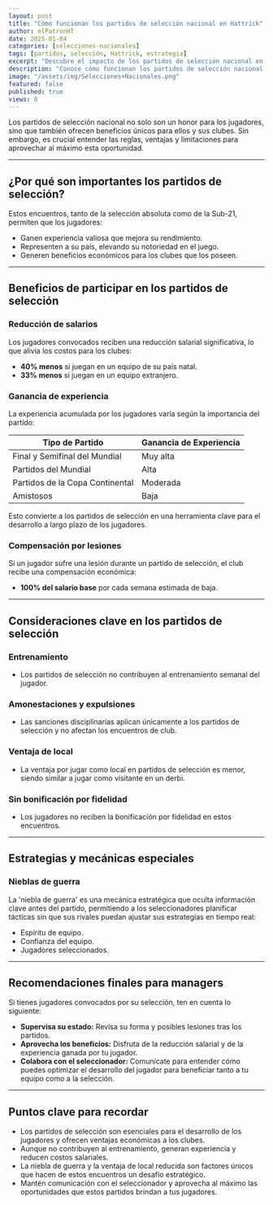```yaml
---
layout: post
title: "Cómo funcionan los partidos de selección nacional en Hattrick"
author: elPatronHT
date: 2025-01-04
categories: [selecciones-nacionales]
tags: [partidos, selección, Hattrick, estrategia]
excerpt: "Descubre el impacto de los partidos de selección nacional en Hattrick y las estrategias clave para optimizar el rendimiento del equipo."
description: "Conoce cómo funcionan los partidos de selección nacional en Hattrick. Aprende estrategias y claves para optimizar el rendimiento de tu equipo."
image: "/assets/img/Selecciones+Nacionales.png"
featured: false
published: true
views: 0
---
```


Los partidos de selección nacional no solo son un honor para los jugadores, sino que también ofrecen beneficios únicos para ellos y sus clubes. Sin embargo, es crucial entender las reglas, ventajas y limitaciones para aprovechar al máximo esta oportunidad.

---

## ¿Por qué son importantes los partidos de selección?

Estos encuentros, tanto de la selección absoluta como de la Sub-21, permiten que los jugadores:

- Ganen experiencia valiosa que mejora su rendimiento.
- Representen a su país, elevando su notoriedad en el juego.
- Generen beneficios económicos para los clubes que los poseen.

---

## Beneficios de participar en los partidos de selección

### Reducción de salarios

Los jugadores convocados reciben una reducción salarial significativa, lo que alivia los costos para los clubes:

- **40% menos** si juegan en un equipo de su país natal.
- **33% menos** si juegan en un equipo extranjero.

### Ganancia de experiencia

La experiencia acumulada por los jugadores varía según la importancia del partido:

| **Tipo de Partido**             | **Ganancia de Experiencia** |
| ------------------------------- | --------------------------- |
| Final y Semifinal del Mundial   | Muy alta                    |
| Partidos del Mundial            | Alta                        |
| Partidos de la Copa Continental | Moderada                    |
| Amistosos                       | Baja                        |

Esto convierte a los partidos de selección en una herramienta clave para el desarrollo a largo plazo de los jugadores.

### Compensación por lesiones

Si un jugador sufre una lesión durante un partido de selección, el club recibe una compensación económica:

- **100% del salario base** por cada semana estimada de baja.

---

## Consideraciones clave en los partidos de selección

### Entrenamiento

- Los partidos de selección no contribuyen al entrenamiento semanal del jugador.

### Amonestaciones y expulsiones

- Las sanciones disciplinarias aplican únicamente a los partidos de selección y no afectan los encuentros de club.

### Ventaja de local

- La ventaja por jugar como local en partidos de selección es menor, siendo similar a jugar como visitante en un derbi.

### Sin bonificación por fidelidad

- Los jugadores no reciben la bonificación por fidelidad en estos encuentros.

---

## Estrategias y mecánicas especiales

### Nieblas de guerra

La 'niebla de guerra' es una mecánica estratégica que oculta información clave antes del partido, permitiendo a los seleccionadores planificar tácticas sin que sus rivales puedan ajustar sus estrategias en tiempo real:

- Espíritu de equipo.
- Confianza del equipo.
- Jugadores seleccionados.

---

## Recomendaciones finales para managers

Si tienes jugadores convocados por su selección, ten en cuenta lo siguiente:

- **Supervisa su estado:** Revisa su forma y posibles lesiones tras los partidos.
- **Aprovecha los beneficios:** Disfruta de la reducción salarial y de la experiencia ganada por tu jugador.
- **Colabora con el seleccionador:** Comunícate para entender cómo puedes optimizar el desarrollo del jugador para beneficiar tanto a tu equipo como a la selección.

---

## Puntos clave para recordar

- Los partidos de selección son esenciales para el desarrollo de los jugadores y ofrecen ventajas económicas a los clubes.
- Aunque no contribuyen al entrenamiento, generan experiencia y reducen costos salariales.
- La niebla de guerra y la ventaja de local reducida son factores únicos que hacen de estos encuentros un desafío estratégico.
- Mantén comunicación con el seleccionador y aprovecha al máximo las oportunidades que estos partidos brindan a tus jugadores.
